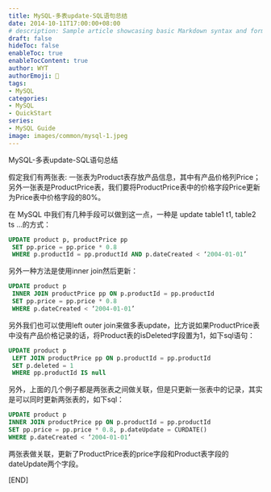 ```yaml
---
title: MySQL-多表update-SQL语句总结
date: 2014-10-11T17:00:00+08:00
# description: Sample article showcasing basic Markdown syntax and formatting for HTML elements.
draft: false
hideToc: false
enableToc: true
enableTocContent: true
author: WYT
authorEmoji: 🧑
tags:
- MySQL
categories:
- MySQL
- QuickStart
series:
- MySQL Guide
image: images/common/mysql-1.jpeg
---
```


MySQL-多表update-SQL语句总结

假定我们有两张表:
一张表为Product表存放产品信息，其中有产品价格列Price；
另外一张表是ProductPrice表，我们要将ProductPrice表中的价格字段Price更新为Price表中价格字段的80%。

在 MySQL 中我们有几种手段可以做到这一点，一种是 update table1 t1, table2 ts …的方式：

```sql
UPDATE product p, productPrice pp
 SET pp.price = pp.price * 0.8
 WHERE p.productId = pp.productId AND p.dateCreated < ‘2004-01-01’
```

另外一种方法是使用inner join然后更新：

```sql
UPDATE product p
 INNER JOIN productPrice pp ON p.productId = pp.productId
 SET pp.price = pp.price * 0.8
 WHERE p.dateCreated < ‘2004-01-01’
```

另外我们也可以使用left outer join来做多表update，比方说如果ProductPrice表中没有产品价格记录的话，将Product表的isDeleted字段置为1，如下sql语句：

```sql
UPDATE product p
 LEFT JOIN productPrice pp ON p.productId = pp.productId
 SET p.deleted = 1
 WHERE pp.productId IS null
```


另外，上面的几个例子都是两张表之间做关联，但是只更新一张表中的记录，其实是可以同时更新两张表的，如下sql：

```sql
UPDATE product p
INNER JOIN productPrice pp ON p.productId = pp.productId
SET pp.price = pp.price * 0.8, p.dateUpdate = CURDATE()
WHERE p.dateCreated < ‘2004-01-01’
```

两张表做关联，更新了ProductPrice表的price字段和Product表字段的dateUpdate两个字段。

[END]